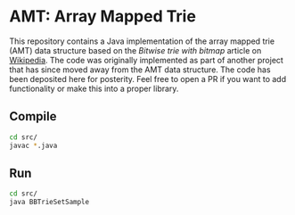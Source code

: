 # AMT: Array Mapped Trie
This repository contains a Java implementation of the array mapped trie (AMT) data structure based on the _Bitwise trie with bitmap_ article on [Wikipedia](https://en.wikipedia.org/wiki/Bitwise_trie_with_bitmap).
The code was originally implemented as part of another project that has since moved away from the AMT data structure.
The code has been deposited here for posterity.
Feel free to open a PR if you want to add functionality or make this into a proper library.

## Compile

```bash
cd src/
javac *.java
```

## Run

```bash
cd src/
java BBTrieSetSample
```
